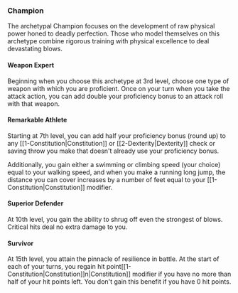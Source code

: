 ### Champion
The archetypal Champion focuses on the development of raw physical power honed to deadly perfection. Those who model themselves on this archetype combine rigorous training with physical excellence to deal devastating blows.

#### Weapon Expert
Beginning when you choose this archetype at 3rd level, choose one type of weapon with which you are proficient. Once on your turn when you take the attack action, you can add double your proficiency bonus to an attack roll with that weapon. 

#### Remarkable Athlete
Starting at 7th level, you can add half your proficiency bonus (round up) to any [[1-Constitution|Constitution]] or [[2-Dexterity|Dexterity]] check or saving throw you make that doesn't already use your proficiency bonus.

Additionally, you gain either a swimming or climbing speed (your choice) equal to your walking speed, and when you make a running long jump, the distance you can cover increases by a number of feet equal to your [[1-Constitution|Constitution]] modifier.

#### Superior Defender
At 10th level, you gain the ability to shrug off even the strongest of blows. Critical hits deal no extra damage to you.

#### Survivor
At 15th level, you attain the pinnacle of resilience in battle. At the start of each of your turns, you regain hit point[[1-Constitution|Constitution]]n|Constitution]] modifier if you have no more than half of your hit points left. You don't gain this benefit if you have 0 hit points.